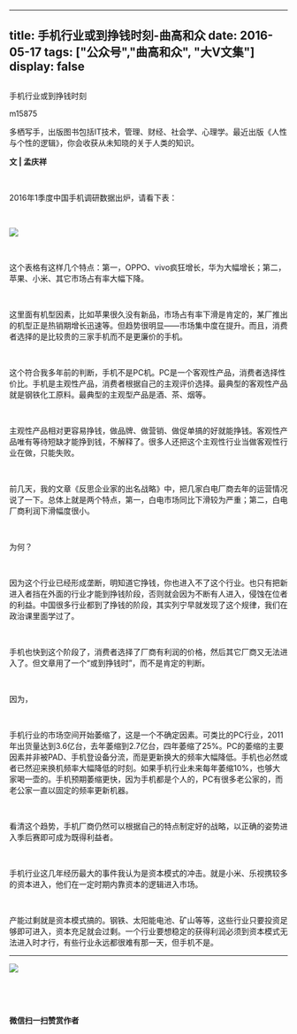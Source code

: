
---
title:   手机行业或到挣钱时刻-曲高和众
date: 2016-05-17
tags: ["公众号","曲高和众", "大V文集"]
display: false
---


## 



手机行业或到挣钱时刻




m15875




多栖写手，出版图书包括IT技术，管理、财经、社会学、心理学。最近出版《人性与个性的逻辑》，你会收获从未知晓的关于人类的知识。


**文&nbsp;|&nbsp;孟庆祥**

&nbsp;

2016年1季度中国手机调研数据出炉，请看下表：

&nbsp;

<img data-s="300,640" data-type="jpeg" src="http://mmbiz.qpic.cn/mmbiz/fxGMiaL5Zj1h6yWfKFXiaLMfHWsdfYZKA86eFAkgwzTPNdaJztbUumDjJD6Q9Hf81I1ibDzNjsdsbyT8u3iaQSLdMQ/0?wx_fmt=jpeg" data-ratio="0.447841726618705" data-w=""/>

&nbsp;

这个表格有这样几个特点：第一，OPPO、vivo疯狂增长，华为大幅增长；第二，苹果、小米、其它市场占有率大幅下降。

&nbsp;

这里面有机型因素，比如苹果很久没有新品，市场占有率下滑是肯定的，某厂推出的机型正是热销期增长迅速等。但趋势很明显——市场集中度在提升。而且，消费者选择的是比较贵的三家手机而不是更廉价的手机。

&nbsp;

这个符合我多年前的判断，手机不是PC机。PC是一个客观性产品，消费者选择性价比。手机是主观性产品，消费者根据自己的主观评价选择。最典型的客观性产品就是钢铁化工原料。最典型的主观型产品是酒、茶、烟等。

&nbsp;

主观性产品相对更容易挣钱，做品牌、做营销、做促单搞的好就能挣钱。客观性产品唯有等待短缺才能挣到钱，不解释了。很多人还把这个主观性行业当做客观性行业在做，只能失败。

&nbsp;

前几天，我的文章《反思企业家的出名战略》中，把几家白电厂商去年的运营情况说了一下。总体上就是两个特点，第一，白电市场同比下滑较为严重；第二，白电厂商利润下滑幅度很小。

&nbsp;

为何？

&nbsp;

因为这个行业已经形成垄断，明知道它挣钱，你也进入不了这个行业。也只有把新进入者挡在外面的行业才能到挣钱阶段，否则就会因为不断有人进入，侵蚀在位者的利益。中国很多行业都到了挣钱的阶段，其实列宁早就发现了这个规律，我们在政治课里面学过了。

&nbsp;

手机也快到这个阶段了，消费者选择了厂商有利润的价格，然后其它厂商又无法进入了。但文章用了一个“或到挣钱时”，而不是肯定的判断。

&nbsp;

因为，

&nbsp;

手机行业的市场空间开始萎缩了，这是一个不确定因素。可类比的PC行业，2011年出货量达到3.6亿台，去年萎缩到2.7亿台，四年萎缩了25%。PC的萎缩的主要因素并非被PAD、手机登设备分流，而是更新换大的频率大幅降低。手机也必然或者已然迎来换机频率大幅降低的时刻。如果手机行业未来每年萎缩10%，也够大家喝一壶的。手机预期萎缩更快，因为手机都是个人的，PC有很多老公家的，而老公家一直以固定的频率更新机器。

&nbsp;

看清这个趋势，手机厂商仍然可以根据自己的特点制定好的战略，以正确的姿势进入季后赛即可成为既得利益者。

&nbsp;

手机行业这几年经历最大的事件我认为是资本模式的冲击。就是小米、乐视携较多的资本进入，他们在一定时期内靠资本的逻辑进入市场。

&nbsp;

产能过剩就是资本模式搞的。钢铁、太阳能电池、矿山等等，这些行业只要投资足够即可进入，资本充足就会过剩。一个行业要想稳定的获得利润必须到资本模式无法进入时才行，有些行业永远都很难有那一天，但手机不是。



****

**<img data-s="300,640" data-type="jpeg" src="http://mmbiz.qpic.cn/mmbiz/fxGMiaL5Zj1j8078jfvDtJo7fUS24zfgmfc7nuCJAM6Cic1x9xDX4w4YX0uDaiarWT6uKXbBHsHVrkrzg1qo4ic27Q/0?wx_fmt=jpeg" data-ratio="1" data-w="430"/>**

&nbsp;

&nbsp;




**微信扫一扫赞赏作者**













